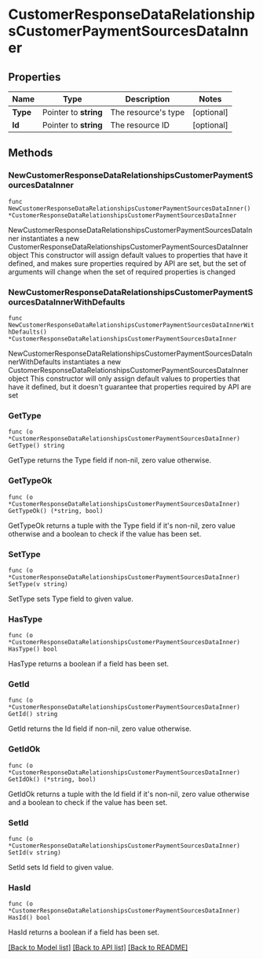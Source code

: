 # CustomerResponseDataRelationshipsCustomerPaymentSourcesDataInner

## Properties

Name | Type | Description | Notes
------------ | ------------- | ------------- | -------------
**Type** | Pointer to **string** | The resource&#39;s type | [optional] 
**Id** | Pointer to **string** | The resource ID | [optional] 

## Methods

### NewCustomerResponseDataRelationshipsCustomerPaymentSourcesDataInner

`func NewCustomerResponseDataRelationshipsCustomerPaymentSourcesDataInner() *CustomerResponseDataRelationshipsCustomerPaymentSourcesDataInner`

NewCustomerResponseDataRelationshipsCustomerPaymentSourcesDataInner instantiates a new CustomerResponseDataRelationshipsCustomerPaymentSourcesDataInner object
This constructor will assign default values to properties that have it defined,
and makes sure properties required by API are set, but the set of arguments
will change when the set of required properties is changed

### NewCustomerResponseDataRelationshipsCustomerPaymentSourcesDataInnerWithDefaults

`func NewCustomerResponseDataRelationshipsCustomerPaymentSourcesDataInnerWithDefaults() *CustomerResponseDataRelationshipsCustomerPaymentSourcesDataInner`

NewCustomerResponseDataRelationshipsCustomerPaymentSourcesDataInnerWithDefaults instantiates a new CustomerResponseDataRelationshipsCustomerPaymentSourcesDataInner object
This constructor will only assign default values to properties that have it defined,
but it doesn't guarantee that properties required by API are set

### GetType

`func (o *CustomerResponseDataRelationshipsCustomerPaymentSourcesDataInner) GetType() string`

GetType returns the Type field if non-nil, zero value otherwise.

### GetTypeOk

`func (o *CustomerResponseDataRelationshipsCustomerPaymentSourcesDataInner) GetTypeOk() (*string, bool)`

GetTypeOk returns a tuple with the Type field if it's non-nil, zero value otherwise
and a boolean to check if the value has been set.

### SetType

`func (o *CustomerResponseDataRelationshipsCustomerPaymentSourcesDataInner) SetType(v string)`

SetType sets Type field to given value.

### HasType

`func (o *CustomerResponseDataRelationshipsCustomerPaymentSourcesDataInner) HasType() bool`

HasType returns a boolean if a field has been set.

### GetId

`func (o *CustomerResponseDataRelationshipsCustomerPaymentSourcesDataInner) GetId() string`

GetId returns the Id field if non-nil, zero value otherwise.

### GetIdOk

`func (o *CustomerResponseDataRelationshipsCustomerPaymentSourcesDataInner) GetIdOk() (*string, bool)`

GetIdOk returns a tuple with the Id field if it's non-nil, zero value otherwise
and a boolean to check if the value has been set.

### SetId

`func (o *CustomerResponseDataRelationshipsCustomerPaymentSourcesDataInner) SetId(v string)`

SetId sets Id field to given value.

### HasId

`func (o *CustomerResponseDataRelationshipsCustomerPaymentSourcesDataInner) HasId() bool`

HasId returns a boolean if a field has been set.


[[Back to Model list]](../README.md#documentation-for-models) [[Back to API list]](../README.md#documentation-for-api-endpoints) [[Back to README]](../README.md)


